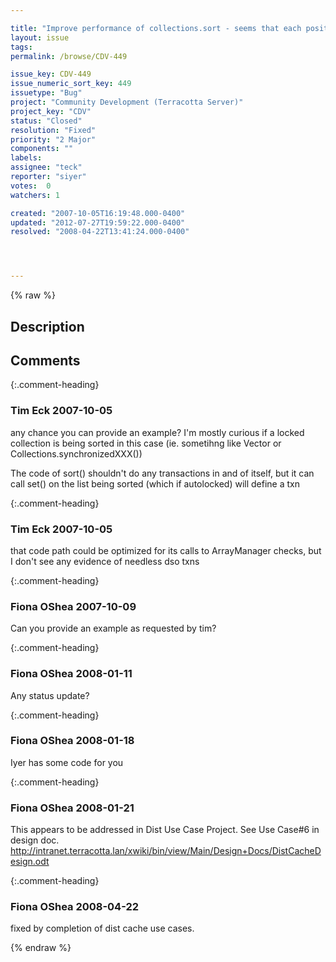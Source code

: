 ```yaml
---

title: "Improve performance of collections.sort - seems that each positional change is resulting in a transaction (can that be batched ?)"
layout: issue
tags: 
permalink: /browse/CDV-449

issue_key: CDV-449
issue_numeric_sort_key: 449
issuetype: "Bug"
project: "Community Development (Terracotta Server)"
project_key: "CDV"
status: "Closed"
resolution: "Fixed"
priority: "2 Major"
components: ""
labels: 
assignee: "teck"
reporter: "siyer"
votes:  0
watchers: 1

created: "2007-10-05T16:19:48.000-0400"
updated: "2012-07-27T19:59:22.000-0400"
resolved: "2008-04-22T13:41:24.000-0400"




---
```


{% raw %}

## Description

<div markdown="1" class="description">



</div>

## Comments


{:.comment-heading}
### **Tim Eck** <span class="date">2007-10-05</span>

<div markdown="1" class="comment">

any chance you can provide an example? I'm mostly curious if a locked collection is being sorted in this case (ie. sometihng like Vector or Collections.synchronizedXXX()) 

The code of sort() shouldn't do any transactions in and of itself, but it can call set() on the list being sorted (which if autolocked) will define a txn


</div>


{:.comment-heading}
### **Tim Eck** <span class="date">2007-10-05</span>

<div markdown="1" class="comment">

that code path could be optimized for its calls to ArrayManager checks, but I don't see any evidence of needless dso txns

</div>


{:.comment-heading}
### **Fiona OShea** <span class="date">2007-10-09</span>

<div markdown="1" class="comment">

Can you provide an example as requested by tim?

</div>


{:.comment-heading}
### **Fiona OShea** <span class="date">2008-01-11</span>

<div markdown="1" class="comment">

Any status update?

</div>


{:.comment-heading}
### **Fiona OShea** <span class="date">2008-01-18</span>

<div markdown="1" class="comment">

Iyer has some code for you

</div>


{:.comment-heading}
### **Fiona OShea** <span class="date">2008-01-21</span>

<div markdown="1" class="comment">

This appears to be addressed in Dist Use Case Project. See Use Case#6 in design doc.
http://intranet.terracotta.lan/xwiki/bin/view/Main/Design+Docs/DistCacheDesign.odt


</div>


{:.comment-heading}
### **Fiona OShea** <span class="date">2008-04-22</span>

<div markdown="1" class="comment">

fixed by completion of dist cache use cases.

</div>



{% endraw %}
